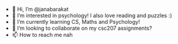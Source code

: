 - 👋 Hi, I’m @janabarakat
- 👀 I’m interested in psychology! I also love reading and puzzles :)
- 🌱 I’m currently learning CS, Maths and Psychology!
- 💞️ I’m looking to collaborate on my csc207 assignments?
- 📫 How to reach me nah

<!---
janabarakat/janabarakat is a ✨ special ✨ repository because its `README.md` (this file) appears on your GitHub profile.
You can click the Preview link to take a look at your changes.
--->
